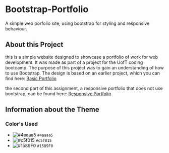 # Bootstrap-Portfolio
A simple web porfolio site, using bootstrap for styling and responsive behaviour.
## About this Project
this is a simple website designed to showcase a portfolio of work for web development. It was made as part of a project for the UofT coding bootcamp. The purpose of this project was to gain an understanding of how to use Bootstrap. The design is based on an earlier project, which you can find here:
[Basic Portfolio](https://typicu.github.io/Basic-Portfolio/)

the second part of this assignment, a responsive portfolio that does not use bootstrap, can be found here:
[Responsive Portfolio](https://typicu.github.io/Responsive-Portfolio/)

## Information about the Theme

### Color's Used
- ![#4aaaa5](https://placehold.it/15/4aaaa5/000000?text=+) `#4aaaa5`
- ![#c5f015](https://placehold.it/15/c5f015/000000?text=+) `#c5f015`
- ![#1589F0](https://placehold.it/15/1589F0/000000?text=+) `#1589F0`
